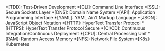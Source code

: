 <!-- Common includes for MkDocs -->

*[TDD]: Test-Driven Development
*[CLI]: Command Line Interface
*[SSL]: Secure Sockets Layer
*[DNS]: Domain Name System
*[API]: Application Programming Interface
*[YAML]: YAML Ain't Markup Language
*[JSON]: JavaScript Object Notation
*[HTTP]: HyperText Transfer Protocol
*[HTTPS]: HyperText Transfer Protocol Secure
*[CI/CD]: Continuous Integration/Continuous Deployment
*[CPU]: Central Processing Unit
*[RAM]: Random Access Memory
*[NFS]: Network File System
*[K8s]: Kubernetes



